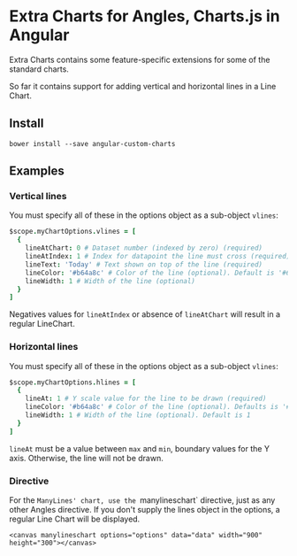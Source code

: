 # Extra Charts for Angles, Charts.js in Angular

Extra Charts contains some feature-specific extensions for some of the standard charts.

So far it contains support for adding vertical and horizontal lines in a Line Chart.

## Install

`bower install --save angular-custom-charts`
## Examples

### Vertical lines

You must specify all of these in the options object as a sub-object `vlines`:

~~~ coffeescript
$scope.myChartOptions.vlines = [
  {
    lineAtChart: 0 # Dataset number (indexed by zero) (required)
    lineAtIndex: 1 # Index for datapoint the line must cross (required)
    lineText: 'Today' # Text shown on top of the line (required)
    lineColor: '#b64a8c' # Color of the line (optional). Default is '#666'
    lineWidth: 1 # Width of the line (optional)
  } 
]
~~~

Negatives values for `lineAtIndex` or absence of `lineAtChart` will result in a regular LineChart.

### Horizontal lines

You must specify all of these in the options object as a sub-object `vlines`:

~~~ coffeescript
$scope.myChartOptions.hlines = [
  {
    lineAt: 1 # Y scale value for the line to be drawn (required)
    lineColor: '#b64a8c' # Color of the line (optional). Defaults is '#666'
    lineWidth: 1 # Width of the line (optional). Default is 1
  } 
]
~~~

`lineAt` must be a value between `max` and `min`, boundary values for the Y axis. Otherwise, the line will not be drawn.


### Directive

For the `ManyLines' chart, use the `manylineschart` directive, just as any other Angles directive.
If you don't supply the lines object in the options, a regular Line Chart will be displayed.

~~~
<canvas manylineschart options="options" data="data" width="900" height="300"></canvas>
~~~